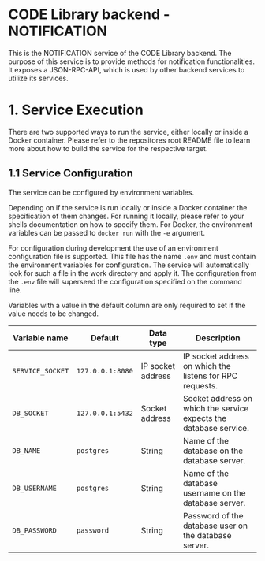 # CODE Library backend - NOTIFICATION

This is the NOTIFICATION service of the CODE Library backend.
The purpose of this service is to provide methods for notification functionalities.
It exposes a JSON-RPC-API, which is used by other backend services to utilize its services.

# 1. Service Execution

There are two supported ways to run the service, either locally or inside a Docker container.
Please refer to the repositores root README file to learn more about how to build the service for the respective target.

## 1.1 Service Configuration

The service can be configured by environment variables.

Depending on if the service is run locally or inside a Docker container the specification of them changes.
For running it locally, please refer to your shells documentation on how to specify them.
For Docker, the environment variables can be passed to `docker run` with the `-e` argument.

For configuration during development the use of an environment configuration file is supported.
This file has the name `.env` and must contain the environment variables for configuration.
The service will automatically look for such a file in the work directory and apply it.
The configuration from the `.env` file will superseed the configuration specified on the command line.

Variables with a value in the default column are only required to set if the value needs to be changed.

| Variable name    | Default          | Data type         | Description                                                       |
| ---------------- | ---------------- | ------------------| ----------------------------------------------------------------- |
| `SERVICE_SOCKET` | `127.0.0.1:8080` | IP socket address | IP socket address on which the listens for RPC requests.          |
| `DB_SOCKET`      | `127.0.0.1:5432` | Socket address    | Socket address on which the service expects the database service. |
| `DB_NAME`        | `postgres`       | String            | Name of the database on the database server.                      |
| `DB_USERNAME`    | `postgres`       | String            | Name of the database username on the database server.             |
| `DB_PASSWORD`    | `password`       | String            | Password of the database user on the database server.             |
